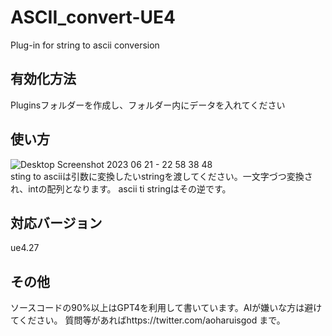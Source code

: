 # ASCII_convert-UE4
Plug-in for string to ascii conversion
## 有効化方法
Pluginsフォルダーを作成し、フォルダー内にデータを入れてください
## 使い方
![Desktop Screenshot 2023 06 21 - 22 58 38 48](https://github.com/aoharudesu/ASCII_convert-UE4/assets/97249122/81aeb9e4-5484-47dd-b811-a3acd1f60380)
<br>
sting to asciiは引数に変換したいstringを渡してください。一文字づつ変換され、intの配列となります。
ascii ti stringはその逆です。
## 対応バージョン
ue4.27
## その他
ソースコードの90%以上はGPT4を利用して書いています。AIが嫌いな方は避けてください。
質問等があればhttps://twitter.com/aoharuisgod まで。
